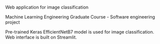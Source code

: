 Web application for image classification

Machine Learning Engineering Graduate Course - Software engineering project

Pre-trained Keras EfficientNetB7 model is used for image classification.
Web interface is built on Streamlit.
